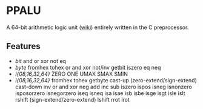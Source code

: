 PPALU
=====

A 64-bit arithmetic logic unit ([wiki](https://en.wikipedia.org/wiki/Arithmetic_logic_unit)) entirely written in the C preprocessor.

Features
--------

 - *bit* and or xor not eq
 - *byte* fromhex tohex or and xor not/inv getbit iszero eq neq
 - *i{08,16,32,64}* ZERO ONE UMAX SMAX SMIN
 - *i{08,16,32,64}* fromhex tohex getbyte cast-up
   (zero-extend/sign-extend) cast-down inv or and xor neg add inc sub iszero
   ispos isneg isnonzero isposorzero isnegorzero iseq isneq isa isae isb isbe isge isgt isle islt
   rshift (sign-extend/zero-extend) lshift rrot lrot

